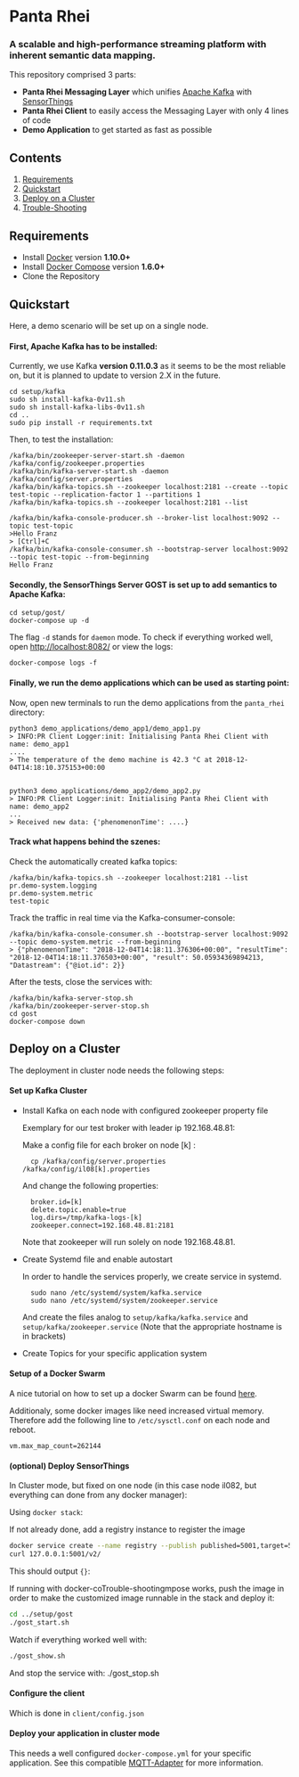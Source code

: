# Panta Rhei
### A scalable and high-performance streaming platform with inherent semantic data mapping.

This repository comprised 3 parts:
* **Panta Rhei Messaging Layer** which unifies [Apache Kafka](https://kafka.apache.org/)
 with [SensorThings](http://developers.sensorup.com/docs/) 
* **Panta Rhei Client** to easily access the Messaging Layer with only 4 lines of code
* **Demo Application** to get started as fast as possible 



## Contents

1. [Requirements](#requirements)
2. [Quickstart](#quickstart)
3. [Deploy on a Cluster](#deployment)
4. [Trouble-Shooting](#trouble-shooting)


## Requirements

* Install [Docker](https://www.docker.com/community-edition#/download) version **1.10.0+**
* Install [Docker Compose](https://docs.docker.com/compose/install/) version **1.6.0+**
* Clone the Repository

## Quickstart

Here, a demo scenario will be set up on a single node.

  
#### First, **Apache Kafka** has to be installed:

Currently, we use Kafka **version 0.11.0.3** as it seems to be the most reliable on, 
but it is planned to update to version 2.X in the future. 

    cd setup/kafka
    sudo sh install-kafka-0v11.sh
    sudo sh install-kafka-libs-0v11.sh
    cd ..
    sudo pip install -r requirements.txt

Then, to test the installation:

    /kafka/bin/zookeeper-server-start.sh -daemon /kafka/config/zookeeper.properties
    /kafka/bin/kafka-server-start.sh -daemon /kafka/config/server.properties
    /kafka/bin/kafka-topics.sh --zookeeper localhost:2181 --create --topic test-topic --replication-factor 1 --partitions 1
    /kafka/bin/kafka-topics.sh --zookeeper localhost:2181 --list
    
    /kafka/bin/kafka-console-producer.sh --broker-list localhost:9092 --topic test-topic
    >Hello Franz
    > [Ctrl]+C
    /kafka/bin/kafka-console-consumer.sh --bootstrap-server localhost:9092 --topic test-topic --from-beginning
    Hello Franz
    


#### Secondly, the **SensorThings Server** GOST is set up to add semantics to Apache Kafka:


    cd setup/gost/
    docker-compose up -d



The flag `-d` stands for `daemon` mode. To check if everything worked well, open
[http://localhost:8082/](http://localhost:8082/) or view the logs:

    docker-compose logs -f


#### Finally, we run the **demo applications** which can be used as starting point:

Now, open new terminals to run the demo applications from the `panta_rhei` directory:

    python3 demo_applications/demo_app1/demo_app1.py 
    > INFO:PR Client Logger:init: Initialising Panta Rhei Client with name: demo_app1
    ....
    > The temperature of the demo machine is 42.3 °C at 2018-12-04T14:18:10.375153+00:00


    python3 demo_applications/demo_app2/demo_app2.py 
    > INFO:PR Client Logger:init: Initialising Panta Rhei Client with name: demo_app2
    ...
    > Received new data: {'phenomenonTime': ....}
    
    
#### Track what happens behind the szenes:

Check the automatically created kafka topics:

    /kafka/bin/kafka-topics.sh --zookeeper localhost:2181 --list
    pr.demo-system.logging
    pr.demo-system.metric
    test-topic

Track the traffic in real time via the Kafka-consumer-console:

    /kafka/bin/kafka-console-consumer.sh --bootstrap-server localhost:9092 --topic demo-system.metric --from-beginning
    > {"phenomenonTime": "2018-12-04T14:18:11.376306+00:00", "resultTime": "2018-12-04T14:18:11.376503+00:00", "result": 50.05934369894213, "Datastream": {"@iot.id": 2}}

After the tests, close the services with:

    /kafka/bin/kafka-server-stop.sh 
    /kafka/bin/zookeeper-server-stop.sh 
    cd gost
    docker-compose down





## Deploy on a Cluster

The deployment in cluster node needs the following steps:

#### Set up Kafka Cluster

* Install Kafka on each node with configured zookeeper property file

    Exemplary for our test broker with leader ip 192.168.48.81:
    
    Make a config file  for each broker on  node [k] :

        cp /kafka/config/server.properties /kafka/config/il08[k].properties

    And change the following properties:

        broker.id=[k]
        delete.topic.enable=true
        log.dirs=/tmp/kafka-logs-[k]
        zookeeper.connect=192.168.48.81:2181

    Note that zookeeper will run solely on node 192.168.48.81.


* Create Systemd file and enable autostart

    In order to handle the services properly, we create service in systemd.

        sudo nano /etc/systemd/system/kafka.service
        sudo nano /etc/systemd/system/zookeeper.service

    And create the files analog to `setup/kafka/kafka.service` and `setup/kafka/zookeeper.service` 
    (Note that the appropriate hostname is in brackets)



* Create Topics for your specific application system

    

#### Setup of a Docker Swarm

A nice tutorial on how to set up a docker Swarm can be found [here](https://www.dataquest.io/blog/install-and-configure-docker-swarm-on-ubuntu/).

Additionaly, some docker images like need  increased virtual memory. Therefore add the following 
line to `/etc/sysctl.conf` on each node and reboot.

    vm.max_map_count=262144
 
 
#### (optional) Deploy SensorThings 
  In Cluster mode, but fixed on one node (in this case node il082, but everything can done
  from any docker manager):

Using `docker stack`:

If not already done, add a registry instance to register the image
```bash
docker service create --name registry --publish published=5001,target=5000 registry:2
curl 127.0.0.1:5001/v2/
```
This should output `{}`:


If running with docker-coTrouble-shootingmpose works, push the image in
order to make the customized image runnable in the stack and deploy it:

```bash
cd ../setup/gost
./gost_start.sh
```

Watch if everything worked well with:

```bash
./gost_show.sh
```
And stop the service with:
    ./gost_stop.sh
     
 
#### Configure the client
  Which is done in `client/config.json`


#### Deploy your application in cluster mode

This needs a well configured `docker-compose.yml` for your specific application.
See this compatible [MQTT-Adapter](https://github.com/iot-salzburg/dtz_mqtt-adapter) 
for more information.

